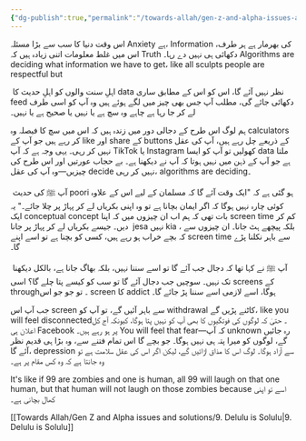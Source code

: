 ```yaml
---
{"dg-publish":true,"permalink":"/towards-allah/gen-z-and-alpha-issues-and-solutions/8-the-biggest-issue-of-the-world/","dgPassFrontmatter":true,"noteIcon":"","created":"2025-05-09T22:26:33.874+05:00","updated":"2025-05-09T23:29:31.419+05:00"}
---
```


اس وقت دنیا کا سب سے بڑا مسئلہ Anxiety ہے، Information کی بھرمار ہے ہر طرف، اس میں غلط
معلومات اتنی زیادہ ہیں کہ Truth دکھائی ہی نہیں دے رہا۔ Algorithms are deciding what information we have to get، like all sculpts people are respectful but

 اہلِ سنت والوں کو اہلِ حدیث کا data نظر نہیں آئے گا، اس کو اس کے مطابق ساری feed دکھائی جائے گی، مطلب آپ جس بھی چیز میں لگے ہوئے ہیں وہ آپ کو اسی طرف لے کر جا رہا ہے چاہے وہ سچ ہے یا نہیں یا صحیح ہے یا نہیں۔ 

  

ہم لوگ اس طرح کے دجالی دور میں زندہ ہیں کہ اس میں سچ کا فیصلہ وہ calculators کر رہے ہیں جو آپ کے like اور share کے buttons کے ذریعے چل رہے ہیں، آپ کی عقل نہیں کر رہی۔ یہی وجہ ہے کہ آپ TikTok یا Instagram کھولیں تو آپ کو ایسا data ملتا ہے جو آپ کے ذہن میں نہیں ہوتا کہ آپ نے دیکھنا ہے۔ بے حجاب عورتیں اور اس طرح کی چیزیں—وہ آپ کی عقل decide نہیں کر رہی، algorithms are deciding۔

  

 آپ ﷺ کی حدیث poori ہو گئی ہے کہ "ایک وقت آئے گا کہ مسلمان کے لیے اس کے علاوہ کوئی چارہ نہیں ہوگا کہ اگر ایمان بچانا ہے تو وہ اپنی بکریاں لے کر پہاڑ پر چلا جائے۔" یہ ایک conceptual concept بات تھی کہ ہم اب ان چیزوں میں کہ اپنا screen time کم کر دیں۔ جیسے بکریاں لے کر پہاڑ پر جانا  jesa نہیں kia ، بلکہ پیچھے ہٹ جانا۔ ان چیزوں سے کہ بچے خراب ہو رہے ہیں، کسی کو بچنا ہے تو اسے اپنے screen time سے باہر نکلنا پڑے گا۔

  

 آپ ﷺ نے کہا تھا کہ دجال جب آئے گا تو اسے سننا نہیں، بلکہ بھاگ جانا ہے، بالکل دیکھنا تک نہیں۔ سوچیں جب دجال آئے گا تو سب کو کیسے پتا چلے گا؟ اسی screens کے through۔ تو جو جو اس screen کا addict ہوگا، اسے لازمی اسے سننا پڑ جائے گا۔ 

  

جب آپ اس screen سے باہر آئیں گے، تو آپ کو withdrawal کاٹنے پڑیں گے، like you will feel disconnected۔ حتیٰ کہ لوگوں کی فوتگیوں کا بھی آپ کو نہیں پتا ہوگا، کیونکہ آج کل اعلان ہی Facebook پر ہو رہے ہیں۔ You will feel that fear—کہ آپ unknown رہ جائیں گے، لوگوں کو میرا پتہ ہی نہیں ہوگا۔ جو بچے گا اس تمام فتنے سے، وہ بڑا ہی قدیم نظر آئے گا، depression سے آزاد ہوگا۔ لوگ اس کا مذاق اڑائیں گے، لیکن اگر اس کی عقل سلامت ہے تو وہ جانتا ہے کہ وہ کس مقام پر ہے۔

It's like if 99 are zombies and one is human, all 99 will laugh on that one human, but that human will not laugh on those zombies because اسے تو اپنی کھال بچانی ہے۔

[[Towards Allah/Gen Z and Alpha issues and solutions/9. Delulu is Solulu\|9. Delulu is Solulu]]
